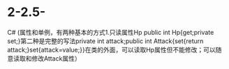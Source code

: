 # 2-2.5-
C# (属性和单例，有两种基本的方式1.只读属性Hp public int Hp{get;private set;}第二种是完整的写法private int attack;public int Attack{set{return attack;}set{attack=value;}}在类的外面，可以读取Hp属性但不能修改；可以随意读取和修改Attack属性）
